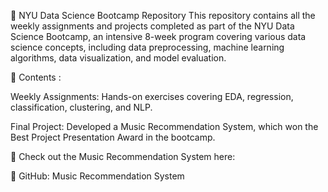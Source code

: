 📂 NYU Data Science Bootcamp Repository
This repository contains all the weekly assignments and projects completed as part of the NYU Data Science Bootcamp, 
an intensive 8-week program covering various data science concepts, including data preprocessing, machine learning algorithms, 
data visualization, and model evaluation.

📌 Contents :

Weekly Assignments: Hands-on exercises covering EDA, regression, classification, clustering, and NLP.

Final Project: Developed a Music Recommendation System, which won the Best Project Presentation Award in the bootcamp.

🎵 Check out the Music Recommendation System here:

🔗 GitHub: Music Recommendation System
